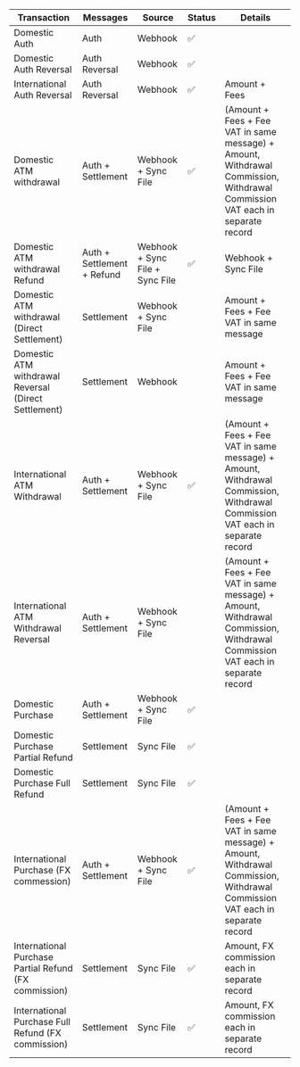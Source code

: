 | Transaction                                           | Messages                   | Source                          | Status | Details 
|-------------------------------------------------------|----------------------------|---------------------------------|--------|---------
| Domestic Auth                                         | Auth                       | Webhook                         |   ✅   |   
| Domestic Auth Reversal                                | Auth Reversal              | Webhook                         |   ✅   |   
| International Auth Reversal                           | Auth Reversal              | Webhook                         |   ✅   | Amount + Fees 
| Domestic ATM withdrawal                               | Auth + Settlement          | Webhook + Sync File             |   ✅   | (Amount + Fees + Fee VAT in same message) + Amount, Withdrawal  Commission, Withdrawal  Commission VAT each in separate record
| Domestic ATM withdrawal Refund                        | Auth + Settlement + Refund | Webhook + Sync File + Sync File |   ✅   | Webhook + Sync File
| Domestic ATM withdrawal (Direct Settlement)           | Settlement                 | Webhook + Sync File             |        | Amount + Fees + Fee VAT in same message
| Domestic ATM withdrawal Reversal (Direct Settlement)  | Settlement                 | Webhook                         |        | Amount + Fees + Fee VAT in same message
| International ATM Withdrawal                          | Auth + Settlement          | Webhook + Sync File             |   ✅   | (Amount + Fees + Fee VAT in same message) + Amount, Withdrawal  Commission, Withdrawal  Commission VAT each in separate record
| International ATM Withdrawal Reversal                 | Auth + Settlement          | Webhook + Sync File             |        | (Amount + Fees + Fee VAT in same message) + Amount, Withdrawal  Commission, Withdrawal  Commission VAT each in separate record
| Domestic Purchase                                     | Auth + Settlement          | Webhook + Sync File             |   ✅   |
| Domestic Purchase Partial Refund                      | Settlement                 | Sync File                       |   ✅   |
| Domestic Purchase Full Refund                         | Settlement                 | Sync File                       |   ✅   |
| International Purchase (FX commession)                | Auth + Settlement          | Webhook + Sync File             |   ✅   | (Amount + Fees + Fee VAT in same message) + Amount, Withdrawal  Commission, Withdrawal  Commission VAT each in separate record
| International Purchase Partial Refund (FX commission) | Settlement                 | Sync File                       |   ✅   | Amount, FX commission each in separate record
| International Purchase Full Refund (FX commission)    | Settlement                 | Sync File                       |   ✅   | Amount, FX commission each in separate record